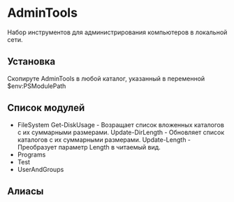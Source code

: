 ﻿AdminTools
==========
Набор инструментов для администрирования компьютеров в локальной сети.

Установка
---------
Скопируте AdminTools в любой каталог, указанный в переменной $env:PSModulePath

Список модулей
--------------
* FileSystem
    Get-DiskUsage - Возращает список вложенных каталогов с их суммарными размерами.
    Update-DirLength - Обновляет список каталогов с их суммарными размерами.
    Update-Length - Преобразует параметр Length в читаемый вид. 
* Programs
* Test
* UserAndGroups

Алиасы
------
